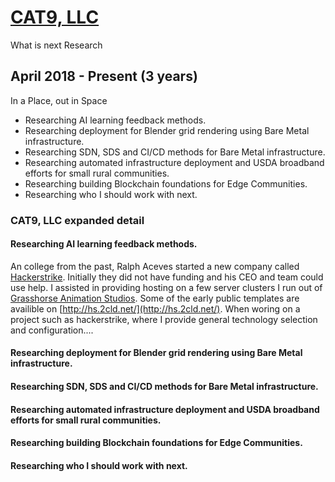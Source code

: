 

# [CAT9, LLC](./resume201804-cat9/)
What is next Research
## April 2018 - Present (3 years)
In a Place, out in Space

- Researching AI learning feedback methods. 
- Researching deployment for Blender grid rendering using Bare Metal infrastructure. 
- Researching SDN, SDS and CI/CD methods for Bare Metal infrastructure. 
- Researching automated infrastructure deployment and USDA broadband efforts for small rural communities. 
- Researching building Blockchain foundations for Edge Communities. 
- Researching who I should work with next.

### CAT9, LLC expanded detail

#### Researching AI learning feedback methods.
An college from the past, Ralph Aceves started a new company called [Hackerstrike](https://hackerstrike.com/).  Initially they did not have funding and his CEO and team could use help.  I assisted in providing hosting on a few server clusters I run out of [Grasshorse Animation Studios](https://grasshorse.com/).  Some of the early public templates are availible on [http://hs.2cld.net/](http://hs.2cld.net/).  When woring on a project such as hackerstrike, where I provide general technology selection and configuration.... 

#### Researching deployment for Blender grid rendering using Bare Metal infrastructure. 
#### Researching SDN, SDS and CI/CD methods for Bare Metal infrastructure. 
#### Researching automated infrastructure deployment and USDA broadband efforts for small rural communities. 
#### Researching building Blockchain foundations for Edge Communities. 
#### Researching who I should work with next.
